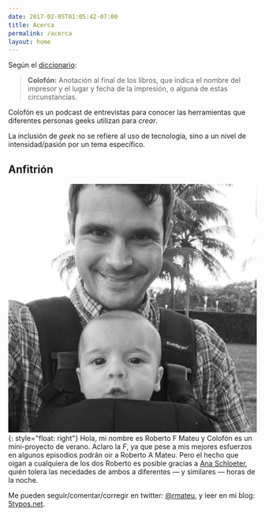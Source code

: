 ```yaml
--- 
date: 2017-02-05T01:05:42-07:00   
title: Acerca
permalink: /acerca
layout: home
---
```



Según el [diccionario](http://dle.rae.es/?id=9pOyBlh):

>__Colofón:__ Anotación al final de los libros, que indica el nombre del impresor y el lugar y fecha de la impresión, o alguna de estas circunstancias. 

Colofón es un podcast de entrevistas para conocer las herramientas que diferentes personas geeks utilizan para *crear*.

La inclusión de *geek* no se refiere al uso de tecnología, sino a un nivel de intensidad/pasión por un tema específico. 

## Anfitrión

![Roberto](/assets/img/rmateu.jpg){: style="float: right"}
Hola, mi nombre es Roberto F Mateu y Colofón es un mini-proyecto de verano. Aclaro la *F*, ya que pese a mis mejores esfuerzos en algunos episodios podrán oír a Roberto A Mateu. Pero el hecho que oigan a cualquiera de los dos Roberto es posible gracias a [Ana Schloeter](http://anitamarcela.com), quién tolera las necedades de ambos a diferentes — y similares — horas de la noche. 

Me pueden seguir/comentar/corregir en twitter: [@rmateu](https://twitter.com/rmateu), y leer en mi blog: [5typos.net](http://5typos.net).